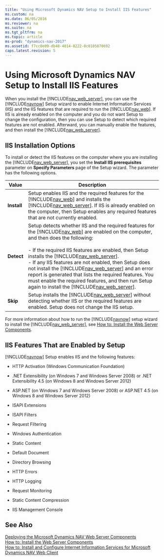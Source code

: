 ```yaml
---
title: "Using Microsoft Dynamics NAV Setup to Install IIS Features"
ms.custom: na
ms.date: 06/05/2016
ms.reviewer: na
ms.suite: na
ms.tgt_pltfrm: na
ms.topic: article
ms-prod: "dynamics-nav-2017"
ms.assetid: f7cc0e09-db48-4014-8222-0c0105870692
caps.latest.revision: 5
---
```

# Using Microsoft Dynamics NAV Setup to Install IIS Features
When you install the [!INCLUDE[nav_web_server](includes/nav_web_server_md.md)], you can use the [!INCLUDE[navnow](includes/navnow_md.md)] Setup wizard to enable Internet Information Services \(IIS\) and the IIS features that are required to run the [!INCLUDE[nav_web](includes/nav_web_md.md)]. If IIS is already enabled on the computer and you do not want Setup to change the configuration, then you can use Setup to detect which required features are not enabled. Afterward, you can manually enable the features, and then install the [!INCLUDE[nav_web_server](includes/nav_web_server_md.md)].  
  
## IIS Installation Options  
 To install or detect the IIS features on the computer where you are installing the [!INCLUDE[nav_web_server](includes/nav_web_server_md.md)], you set the **Install IIS prerequisites** parameter on **Specify Parameters** page of the Setup wizard. The parameter has the following options.  
  
|Value|Description|  
|-----------|-----------------|  
|**Install**|Setup enables IIS and the required features for the [!INCLUDE[nav_web](includes/nav_web_md.md)] and installs the [!INCLUDE[nav_web_server](includes/nav_web_server_md.md)]. If IIS is already enabled on the computer, then Setup enables any required features that are not currently enabled.|  
|**Detect**|Setup detects whether IIS and the required features for the [!INCLUDE[nav_web](includes/nav_web_md.md)] are enabled on the computer, and then does the following:<br /><br /> -   If the required IIS features are enabled, then Setup installs the [!INCLUDE[nav_web_server](includes/nav_web_server_md.md)].<br />-   If any IIS features are not enabled, then Setup does not install the [!INCLUDE[nav_web_server](includes/nav_web_server_md.md)] and an error report is generated that lists the required features. You must enable the required features, and then run Setup again to install the [!INCLUDE[nav_web_server](includes/nav_web_server_md.md)].|  
|**Skip**|Setup installs the [!INCLUDE[nav_web_server](includes/nav_web_server_md.md)] without detecting whether IIS or the required features are enabled. Setup does not change the IIS setup.|  
  
 For more information about how to run the [!INCLUDE[navnow](includes/navnow_md.md)] setup wizard to install the [!INCLUDE[nav_web_server](includes/nav_web_server_md.md)], see [How to: Install the Web Server Components](../Topic/How%20to:%20Install%20the%20Web%20Server%20Components.md).  
  
## IIS Features That are Enabled by Setup  
 [!INCLUDE[navnow](includes/navnow_md.md)] Setup enables IIS and the following features:  
  
-   HTTP Activation \(Windows Communication Foundation\)  
  
-   .NET Extensibility \(on Windows 7 and Windows Server 2008\) or .NET Extensibility 4.5 \(on Windows 8 and Windows Server 2012\)  
  
-   ASP.NET \(on Windows 7 and Windows Server 2008\) or ASP.NET 4.5 \(on Windows 8 and Windows Server 2012\)  
  
-   ISAPI Extensions  
  
-   ISAPI Filters  
  
-   Request Filtering  
  
-   Windows Authentication  
  
-   Static Content  
  
-   Default Document  
  
-   Directory Browsing  
  
-   HTTP Errors  
  
-   HTTP Logging  
  
-   Request Monitoring  
  
-   Static Content Compression  
  
-   IIS Management Console  
  
## See Also  
 [Deploying the Microsoft Dynamics NAV Web Server Components](Deploying-the-Microsoft-Dynamics-NAV-Web-Server-Components.md)   
 [How to: Install the Web Server Components](../Topic/How%20to:%20Install%20the%20Web%20Server%20Components.md)   
 [How to: Install and Configure Internet Information Services for Microsoft Dynamics NAV Web Client](../Topic/How%20to:%20Install%20and%20Configure%20Internet%20Information%20Services%20for%20Microsoft%20Dynamics%20NAV%20Web%20Client.md)